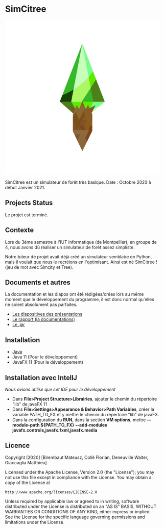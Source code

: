 # SimCitree

![SimCitree Logo](/documents/logo_simcitree.png)


SimCitree est un simulateur de forêt très basique.
Date : Octobre 2020 à début Janvier 2021.

## Projects Status

Le projet est terminé.

## Contexte

Lors du 3ème semestre à l'IUT Informatique (de Montpellier), en groupe de 4, nous avons dû réaliser un simulateur de forêt assez simpliste.

Notre tuteur de projet avait déjà créé un simulateur semblabe en Python, mais il voulait que nous le recréions en l'optimisant. Ainsi est né SimCitree ! (jeu de mot avec Simcity et Tree).

## Documents et autres

La documentation et les diapos ont été rédigées/crées lors au même moment que le développement du programme, il est donc normal qu'elles ne soient absolument pas parfaites.

- [Les diapositives des présentations](/documents/diapos)
- [Le rapport (la documentations)](/documents/rapport_de_projet_simcitree.pdf)
- [Le .jar](/documents/SimCitree.jar)

## Installation

- [Java](https://www.java.com/fr/) 
- Java 11 (Pour le développement)
- JavaFX 11 (Pour le développement)


## Installation avec IntellJ

*Nous avions utilisé que cet IDE pour le développement*

- Dans **File>Project Structure>Librairies**, ajouter le chemin du répertoire "lib" de javaFX 11 
- Dans **File>Settings>Appearance & Behavior>Path Variables**, créer la variable PATH_TO_FX et y mettre le chemin du répertoire "lib" de javaFX.
- Dans la configuration du **RUN**, dans la section **VM options**, mettre **--module-path ${PATH_TO_FX} --add-modules javafx.controls,javafx.fxml,javafx.media**

## Licence

Copyright [2020] [Birembaut Mateusz, Collé Florian, Deneuville Walter, Giaccaglia Matthieu]

Licensed under the Apache License, Version 2.0 (the "License");
you may not use this file except in compliance with the License.
You may obtain a copy of the License at

    http://www.apache.org/licenses/LICENSE-2.0

Unless required by applicable law or agreed to in writing, software
distributed under the License is distributed on an "AS IS" BASIS,
WITHOUT WARRANTIES OR CONDITIONS OF ANY KIND, either express or implied.
See the License for the specific language governing permissions and
limitations under the License.
